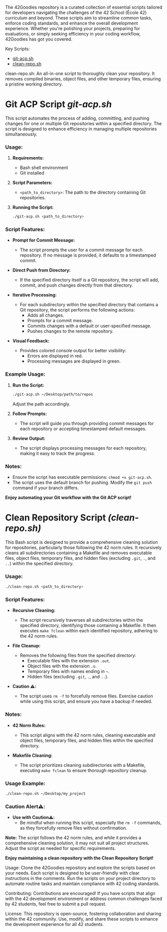 The 42Goodies repository is a curated collection of essential scripts tailored for developers navigating the challenges of the 42 School (École 42) curriculum and beyond. These scripts aim to streamline common tasks, enforce coding standards, and enhance the overall development experience. Whether you're polishing your projects, preparing for evaluations, or simply seeking efficiency in your coding workflow, 42Goodies has got you covered.

Key Scripts:
- [git-acp.sh](#git-acp-script)
- [clean-repo.sh](#Clean-Repository-Script)

clean-repo.sh:
        An all-in-one script to thoroughly clean your repository. It removes compiled binaries, object files, and other temporary files, ensuring a pristine working directory.

# Git ACP Script *git-acp.sh*

This script automates the process of adding, committing, and pushing changes for one or multiple Git repositories within a specified directory. The script is designed to enhance efficiency in managing multiple repositories simultaneously.

### Usage:

1. **Requirements:**
   - Bash shell environment
   - Git installed

2. **Script Parameters:**
   - `<path_to_directory>`: The path to the directory containing Git repositories.

3. **Running the Script:**
   ```bash
   ./git-acp.sh <path_to_directory>
   ```

### Script Features:

- **Prompt for Commit Message:**
  - The script prompts the user for a commit message for each repository. If no message is provided, it defaults to a timestamped commit.

- **Direct Push from Directory:**
  - If the specified directory itself is a Git repository, the script will add, commit, and push changes directly from that directory.

- **Iterative Processing:**
  - For each subdirectory within the specified directory that contains a Git repository, the script performs the following actions:
    - Adds all changes.
    - Prompts for a commit message.
    - Commits changes with a default or user-specified message.
    - Pushes changes to the remote repository.

- **Visual Feedback:**
  - Provides colored console output for better visibility:
    - Errors are displayed in red.
    - Processing messages are displayed in green.

### Example Usage:

1. **Run the Script:**
   ```bash
   ./git-acp.sh ~/Desktop/path/to/repos
   ```
   Adjust the path accordingly.

2. **Follow Prompts:**
   - The script will guide you through providing commit messages for each repository or accepting timestamped default messages.

3. **Review Output:**
   - The script displays processing messages for each repository, making it easy to track the progress.

### Notes:

- Ensure the script has executable permissions: `chmod +x git-acp.sh`.
- The script uses the default branch for pushing. Modify the `git push` command if your branch differs.

**Enjoy automating your Git workflow with the Git ACP script!**

# Clean Repository Script *(clean-repo.sh)*

This Bash script is designed to provide a comprehensive cleaning solution for repositories, particularly those following the 42 norm rules. It recursively cleans all subdirectories containing a Makefile and removes executable files, object files, temporary files, and hidden files (excluding `.git`, `.`, and `..`) within the specified directory.

### Usage:

```bash
./clean-repo.sh <path_to_directory>
```

### Script Features:

- **Recursive Cleaning:**
  - The script recursively traverses all subdirectories within the specified directory, identifying those containing a Makefile. It then executes `make fclean` within each identified repository, adhering to the 42 norm rules.

- **File Cleanup:**
  - Removes the following files from the specified directory:
    - Executable files with the extension `.out`.
    - Object files with the extension `.o`.
    - Temporary files with names ending in `~`.
    - Hidden files (excluding `.git`, `.`, and `..`).

- **Caution :warning::**
  - The script uses `rm -f` to forcefully remove files. Exercise caution while using this script, and ensure you have a backup if needed.

### Notes:

- **42 Norm Rules:**
  - This script aligns with the 42 norm rules, cleaning executable and object files, temporary files, and hidden files within the specified directory.

- **Makefile Cleaning:**
  - The script prioritizes cleaning subdirectories with a Makefile, executing `make fclean` to ensure thorough repository cleanup.

### Usage Example:

```bash
./clean-repo.sh ~/Desktop/my_project
```

### Caution Alert:warning::

- **Use with Caution:warning::**
  - Be mindful when running this script, especially the `rm -f` commands, as they forcefully remove files without confirmation.

**Note:** The script follows the 42 norm rules, and while it provides a comprehensive cleaning solution, it may not suit all project structures. Adjust the script as needed for specific requirements.

**Enjoy maintaining a clean repository with the Clean Repository Script!**

Usage:
Clone the 42Goodies repository and explore the scripts based on your needs. Each script is designed to be user-friendly with clear instructions in the comments. Run the scripts on your project directory to automate routine tasks and maintain compliance with 42 coding standards.

Contributing:
Contributions are encouraged! If you have scripts that align with the 42 development environment or address common challenges faced by 42 students, feel free to submit a pull request.

License:
This repository is open-source, fostering collaboration and sharing within the 42 community. Use, modify, and share these scripts to enhance the development experience for all 42 students.
